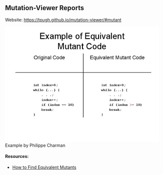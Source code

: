 ## Mutation-Viewer Reports
Website: https://tpugh.github.io/mutation-viewer/#mutant

![Example 1](img/example_1.jpg?raw=true)
Example by Philippe Charman

#### Resources:
- [How to Find Equivalent Mutants](https://stryker-mutator.io/docs/mutation-testing-elements/equivalent-mutants)
